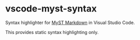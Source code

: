 # vscode-myst-syntax

Syntax highlighter for [MyST Markdown](https://myst-parser.readthedocs.io) in Visual Studio Code.

This provides static syntax highlighting only.
